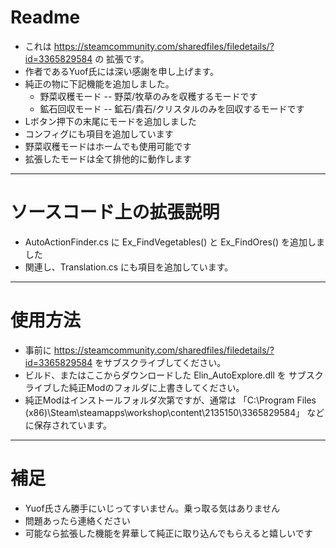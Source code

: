 # Readme
* これは https://steamcommunity.com/sharedfiles/filedetails/?id=3365829584 の 拡張です。
* 作者であるYuof氏には深い感謝を申し上げます。
* 純正の物に下記機能を追加しました。
  * 野菜収穫モード -- 野菜/牧草のみを収穫するモードです
  * 鉱石回収モード -- 鉱石/貴石/クリスタルのみを回収するモードです
* Lボタン押下の末尾にモードを追加しました
* コンフィグにも項目を追加しています
* 野菜収穫モードはホームでも使用可能です
* 拡張したモードは全て排他的に動作します

---

# ソースコード上の拡張説明
* AutoActionFinder.cs に Ex_FindVegetables() と Ex_FindOres() を追加しました
* 関連し、Translation.cs にも項目を追加しています。

---

# 使用方法
* 事前に https://steamcommunity.com/sharedfiles/filedetails/?id=3365829584 をサブスクライブしてください。
* ビルド、またはここからダウンロードした Elin_AutoExplore.dll を サブスクライブした純正Modのフォルダに上書きしてください。
* 純正Modはインストールフォルダ次第ですが、通常は 「C:\Program Files (x86)\Steam\steamapps\workshop\content\2135150\3365829584」 などに保存されています。

---

# 補足
* Yuof氏さん勝手にいじってすいません。乗っ取る気はありません
* 問題あったら連絡ください
* 可能なら拡張した機能を昇華して純正に取り込んでもらえると嬉しいです
